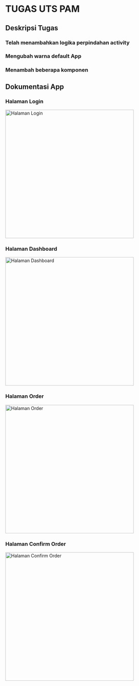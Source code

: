 # TUGAS UTS PAM
## Deskripsi Tugas
### Telah menambahkan logika perpindahan activity
### Mengubah warna default App
### Menambah beberapa komponen


## Dokumentasi App

### Halaman Login
<img src="https://github.com/user-attachments/assets/3faf11c3-5c92-4eb9-b4d2-c26d20c4d67a" alt="Halaman Login" width="400"/>

### Halaman Dashboard
<img src="https://github.com/user-attachments/assets/21a2b4a9-cc12-4704-bc0b-885365aaa5b8" alt="Halaman Dashboard" width="400"/>

### Halaman Order
<img src="https://github.com/user-attachments/assets/6d60db23-4a40-48ce-882e-65045275f001" alt="Halaman Order" width="400"/>

### Halaman Confirm Order
<img src="https://github.com/user-attachments/assets/62fa452b-bde8-47a4-93f3-a55156315871" alt="Halaman Confirm Order" width="400"/>
